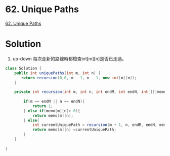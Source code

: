 # 62. Unique Paths
[62. Unique Paths](https://leetcode.com/problems/unique-paths/)

# Solution
1. up-down
每次走新的路線時都檢查int[m][n]是否已走過。

```java
class Solution {
    public int uniquePaths(int m, int n) {
       return recursion(0,0, m - 1, n - 1, new int[m][n]);
    }
    
    private int recursion(int m, int n, int endM, int endN, int[][]memo){
        
        if(m == endM || n == endN){
            return 1;
        } else if(memo[m][n]> 0){
            return memo[m][n];
        } else{
            int currentUniquePath = recursion(m + 1, n, endM, endN, memo) + recursion(m, n + 1, endM, endN, memo);
            return memo[m][n] =currentUniquePath;
        } 
    }
    
}
```

